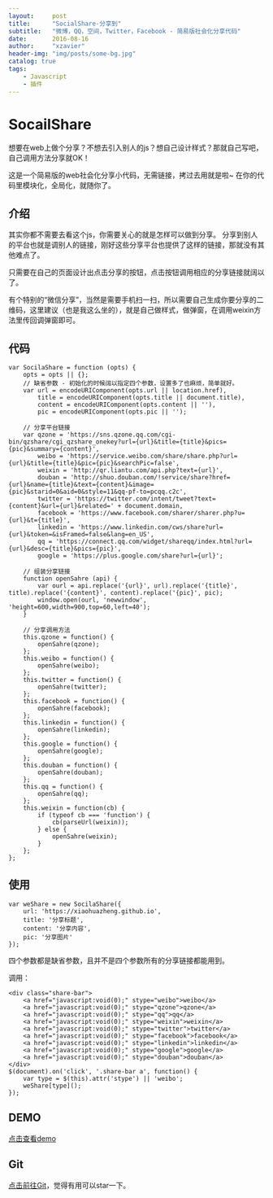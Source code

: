 ```yaml
---
layout:     post
title:      "SocialShare-分享到"
subtitle:   "微博，QQ，空间，Twitter，Facebook - 简易版社会化分享代码"
date:       2016-08-16
author:     "xzavier"
header-img: "img/posts/some-bg.jpg"
catalog: true
tags:
    - Javascript
    - 插件
---
```


# SocailShare

想要在web上做个分享？不想去引入别人的js？想自己设计样式？那就自己写吧，自己调用方法分享就OK！

这是一个简易版的web社会化分享小代码，无需链接，拷过去用就是啦~
在你的代码里模块化，全局化，就随你了。

## 介绍

其实你都不需要去看这个js，你需要关心的就是怎样可以做到分享。
分享到别人的平台也就是调别人的链接，刚好这些分享平台也提供了这样的链接，那就没有其他难点了。

只需要在自己的页面设计出点击分享的按钮，点击按钮调用相应的分享链接就阔以了。

有个特别的“微信分享”，当然是需要手机扫一扫，所以需要自己生成你要分享的二维码，这里建议（也是我这么坐的），就是自己做样式，做弹窗，在调用weixin方法里传回调弹窗即可。

## 代码

    var SocilaShare = function (opts) {
        opts = opts || {};
        // 缺省参数 - 初始化的时候阔以指定四个参数，设置多了也麻烦，简单就好。
        var url = encodeURIComponent(opts.url || location.href),
            title = encodeURIComponent(opts.title || document.title),
            content = encodeURIComponent(opts.content || ''),
            pic = encodeURIComponent(opts.pic || '');
    
        // 分享平台链接
        var qzone = 'https://sns.qzone.qq.com/cgi-bin/qzshare/cgi_qzshare_onekey?url={url}&title={title}&pics={pic}&summary={content}',
            weibo = 'https://service.weibo.com/share/share.php?url={url}&title={title}&pic={pic}&searchPic=false',
            weixin = 'http://qr.liantu.com/api.php?text={url}',
            douban = 'http://shuo.douban.com/!service/share?href={url}&name={title}&text={content}&image={pic}&starid=0&aid=0&style=11&qq-pf-to=pcqq.c2c',
            twitter = 'https://twitter.com/intent/tweet?text={content}&url={url}&related=' + document.domain,
            facebook = 'https://www.facebook.com/sharer/sharer.php?u={url}&t={title}',
            linkedin = 'https://www.linkedin.com/cws/share?url={url}&token=&isFramed=false&lang=en_US',
            qq = 'https://connect.qq.com/widget/shareqq/index.html?url={url}&desc={title}&pics={pic}',
            google = 'https://plus.google.com/share?url={url}';
    
        // 组装分享链接
        function openSahre (api) {
            var ourl = api.replace('{url}', url).replace('{title}', title).replace('{content}', content).replace('{pic}', pic);
            window.open(ourl, 'newwindow', 'height=600,width=900,top=60,left=40');
        }
    
        // 分享调用方法
        this.qzone = function() {
            openSahre(qzone);
        };
        this.weibo = function() {
            openSahre(weibo);
        };
        this.twitter = function() {
            openSahre(twitter);
        };
        this.facebook = function() {
            openSahre(facebook);
        };
        this.linkedin = function() {
            openSahre(linkedin);
        };
        this.google = function() {
            openSahre(google);
        };
        this.douban = function() {
            openSahre(douban);
        };
        this.qq = function() {
            openSahre(qq);
        };
        this.weixin = function(cb) {
            if (typeof cb === 'function') {
                cb(parseUrl(weixin));
            } else {
                openSahre(weixin);
            }
        };
    };

## 使用

    var weShare = new SocilaShare({
        url: 'https://xiaohuazheng.github.io',
        title: '分享标题',
        content: '分享内容',
        pic: '分享图片'
    });

四个参数都是缺省参数，且并不是四个参数所有的分享链接都能用到。

调用：

    <div class="share-bar">
        <a href="javascript:void(0);" stype="weibo">weibo</a>
        <a href="javascript:void(0);" stype="qzone">qzone</a>
        <a href="javascript:void(0);" stype="qq">qq</a>
        <a href="javascript:void(0);" stype="weixin">weixin</a>
        <a href="javascript:void(0);" stype="twitter">twitter</a>
        <a href="javascript:void(0);" stype="facebook">facebook</a>
        <a href="javascript:void(0);" stype="linkedin">linkedin</a>
        <a href="javascript:void(0);" stype="google">google</a>
        <a href="javascript:void(0);" stype="douban">douban</a>
    </div>
    $(document).on('click', '.share-bar a', function() {
        var type = $(this).attr('stype') || 'weibo';
        weShare[type]();
    });

## DEMO

[点击查看demo][1]

## Git

[点击前往Git][2]，觉得有用可以star一下。

  [1]: https://xiaohuazheng.github.io/demos/share-demo.html
  [2]: https://github.com/xiaohuazheng/SocialShare
